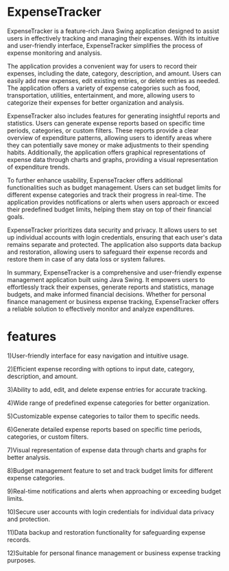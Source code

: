 # ExpenseTracker
ExpenseTracker is a feature-rich Java Swing application designed to assist users in effectively tracking and managing their expenses. With its intuitive and user-friendly interface, ExpenseTracker simplifies the process of expense monitoring and analysis.

The application provides a convenient way for users to record their expenses, including the date, category, description, and amount. Users can easily add new expenses, edit existing entries, or delete entries as needed. The application offers a variety of expense categories such as food, transportation, utilities, entertainment, and more, allowing users to categorize their expenses for better organization and analysis.

ExpenseTracker also includes features for generating insightful reports and statistics. Users can generate expense reports based on specific time periods, categories, or custom filters. These reports provide a clear overview of expenditure patterns, allowing users to identify areas where they can potentially save money or make adjustments to their spending habits. Additionally, the application offers graphical representations of expense data through charts and graphs, providing a visual representation of expenditure trends.

To further enhance usability, ExpenseTracker offers additional functionalities such as budget management. Users can set budget limits for different expense categories and track their progress in real-time. The application provides notifications or alerts when users approach or exceed their predefined budget limits, helping them stay on top of their financial goals.

ExpenseTracker prioritizes data security and privacy. It allows users to set up individual accounts with login credentials, ensuring that each user's data remains separate and protected. The application also supports data backup and restoration, allowing users to safeguard their expense records and restore them in case of any data loss or system failures.

In summary, ExpenseTracker is a comprehensive and user-friendly expense management application built using Java Swing. It empowers users to effortlessly track their expenses, generate reports and statistics, manage budgets, and make informed financial decisions. Whether for personal finance management or business expense tracking, ExpenseTracker offers a reliable solution to effectively monitor and analyze expenditures.



# features
1)User-friendly interface for easy navigation and intuitive usage.

2)Efficient expense recording with options to input date, category, description, and amount.

3)Ability to add, edit, and delete expense entries for accurate tracking.

4)Wide range of predefined expense categories for better organization.

5)Customizable expense categories to tailor them to specific needs.

6)Generate detailed expense reports based on specific time periods, categories, or custom filters.

7)Visual representation of expense data through charts and graphs for better analysis.

8)Budget management feature to set and track budget limits for different expense categories.

9)Real-time notifications and alerts when approaching or exceeding budget limits.

10)Secure user accounts with login credentials for individual data privacy and protection.

11)Data backup and restoration functionality for safeguarding expense records.

12)Suitable for personal finance management or business expense tracking purposes.



